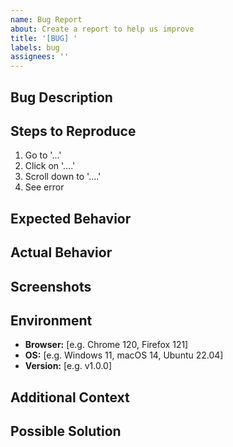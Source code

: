 ```yaml
---
name: Bug Report
about: Create a report to help us improve
title: '[BUG] '
labels: bug
assignees: ''
---
```


## Bug Description

<!-- A clear and concise description of what the bug is -->

## Steps to Reproduce

1. Go to '...'
2. Click on '....'
3. Scroll down to '....'
4. See error

## Expected Behavior

<!-- A clear and concise description of what you expected to happen -->

## Actual Behavior

<!-- A clear and concise description of what actually happened -->

## Screenshots

<!-- If applicable, add screenshots to help explain your problem -->

## Environment

- **Browser:** [e.g. Chrome 120, Firefox 121]
- **OS:** [e.g. Windows 11, macOS 14, Ubuntu 22.04]
- **Version:** [e.g. v1.0.0]

## Additional Context

<!-- Add any other context about the problem here -->

## Possible Solution

<!-- Optional: suggest a fix or reason for the bug -->


